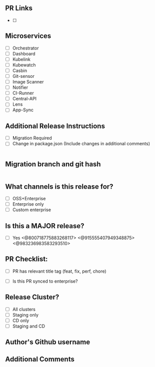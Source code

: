 <!--
Type of change: Title / Feature

- docs - The PR contains Documentation ONLY changes. 
- feat - The PR contains new feature/enhancements.
- fix - The PR contains a bug fix.
- chore - Development changes related to the build system (involving scripts, configurations or tools) and package dependencies.
- test - Development changes related to tests.
- perf - Changes related to performance improvements.

Example Title: 
feat: Functionality to observe cost at cluster level
-->
## PR Links
<!--
Include all the relevant PR links in a list format
Example:
- [ ] https://github.com/devtron-labs/devtron/pull/123
-->
- [ ] 

## Microservices
- [ ] Orchestrator
- [ ] Dashboard
- [ ] Kubelink
- [ ] Kubewatch
- [ ] Casbin
- [ ] Git-sensor
- [ ] Image Scanner
- [ ] Notifier
- [ ] CI-Runner
- [ ] Central-API
- [ ] Lens
- [ ] App-Sync

## Additional Release Instructions
- [ ] Migration Required
- [ ] Change in package.json (Include changes in additional comments)

```additional-release-instructions

```

## Migration branch and git hash
<!--
Please include the migartion in the below format
<microservice>:<branch-name>/<complete-git-hash>

Example:
orchestrator:fix-issue-12345/067a30dac6436140d284f42804bb72d7756381b2
git-sensor:fix-issue-10000/067a30dac6436140d284f42804bb72d7756381b1
-->
```migration-branch-git-hash

```

## What channels is this release for?
- [ ] OSS+Enterprise
- [ ] Enterprise only
- [ ] Custom enterprise

## Is this a MAJOR release?
<!--
If a release is marked MAJOR, additional PR approval from respective code-owners is required
-->
- [ ] Yes <@800718775883268117> <@915555407949348875> <@983236983583293510>

## PR Checklist:
* [ ] PR has relevant title tag (feat, fix, perf, chore)
- [ ] Is this PR synced to enterprise?

## Release Cluster?
- [ ] All clusters
- [ ] Staging only
- [ ] CD only
- [ ] Staging and CD

## Author's Github username
<!--
Example:
@prakarsh-dt,@vikram-dt
-->

## Additional Comments
```additional-comments

```

